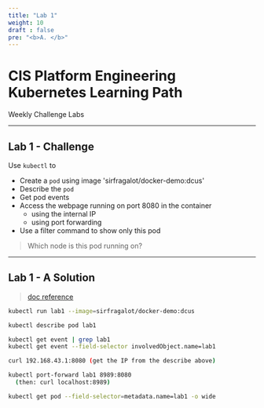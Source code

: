 ```yaml
---
title: "Lab 1"
weight: 10
draft : false
pre: "<b>A. </b>"
---
```


# **CIS Platform Engineering Kubernetes Learning Path**

Weekly Challenge Labs


---

## Lab 1 - Challenge

Use `kubectl` to

- Create a `pod` using image 'sirfragalot/docker-demo:dcus'
- Describe the `pod`
- Get pod events
- Access the webpage running on port 8080 in the container
  - using the internal IP
  - using port forwarding
- Use a filter command to show only this pod

> Which node is this pod running on?

---

## Lab 1 - A Solution

> [doc reference](https://kubernetes.io/docs/home/)

```bash
kubectl run lab1 --image=sirfragalot/docker-demo:dcus

kubectl describe pod lab1

kubectl get event | grep lab1
kubectl get event --field-selector involvedObject.name=lab1

curl 192.168.43.1:8080 (get the IP from the describe above)

kubectl port-forward lab1 8989:8080
  (then: curl localhost:8989)

kubectl get pod --field-selector=metadata.name=lab1 -o wide
```

